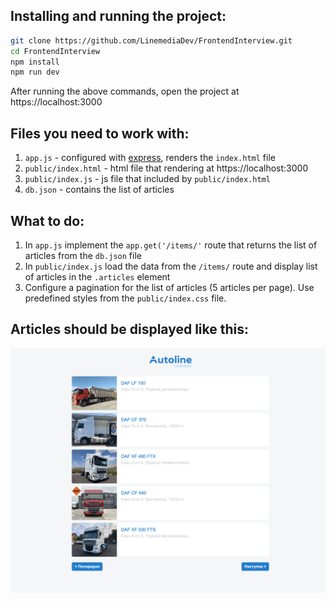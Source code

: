 ## Installing and running the project:

```sh
git clone https://github.com/LinemediaDev/FrontendInterview.git
cd FrontendInterview
npm install
npm run dev
```
After running the above commands, open the project at https://localhost:3000

## Files you need to work with:
1) `app.js` - configured with [express](https://expressjs.com/en/guide/routing.html), renders the `index.html` file
1) `public/index.html` - html file that rendering at https://localhost:3000
1) `public/index.js` - js file that included by `public/index.html`
1) `db.json` - contains the list of articles

## What to do:
1) In `app.js` implement the `app.get('/items/'` route that returns the list of articles from the `db.json` file
1) In `public/index.js` load the data from the `/items/` route and display list of articles in the `.articles` element
1) Configure a pagination for the list of articles (5 articles per page). Use predefined styles from the `public/index.css` file.

## Articles should be displayed like this:
![Articles](/final-project.png)